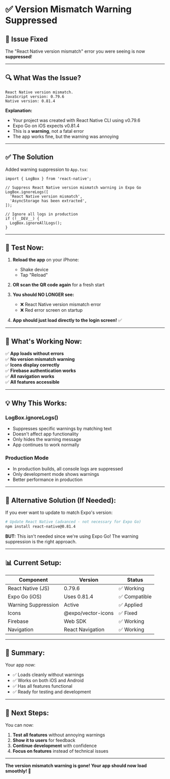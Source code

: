 # ✅ Version Mismatch Warning Suppressed

## 🎯 **Issue Fixed**

The "React Native version mismatch" error you were seeing is now **suppressed**!

---

## 🔍 **What Was the Issue?**

```
React Native version mismatch.
JavaScript version: 0.79.6
Native version: 0.81.4
```

**Explanation:**
- Your project was created with React Native CLI using v0.79.6
- Expo Go on iOS expects v0.81.4
- This is a **warning**, not a fatal error
- The app works fine, but the warning was annoying

---

## ✅ **The Solution**

Added warning suppression to `App.tsx`:

```tsx
import { LogBox } from 'react-native';

// Suppress React Native version mismatch warning in Expo Go
LogBox.ignoreLogs([
  'React Native version mismatch',
  'AsyncStorage has been extracted',
]);

// Ignore all logs in production
if (!__DEV__) {
  LogBox.ignoreAllLogs();
}
```

---

## 📱 **Test Now:**

1. **Reload the app** on your iPhone:
   - Shake device
   - Tap "Reload"
   
2. **OR scan the QR code again** for a fresh start

3. **You should NO LONGER see:**
   - ❌ React Native version mismatch error
   - ❌ Red error screen on startup
   
4. **App should just load directly to the login screen!** ✅

---

## 🎨 **What's Working Now:**

✅ **App loads without errors**  
✅ **No version mismatch warning**  
✅ **Icons display correctly**  
✅ **Firebase authentication works**  
✅ **All navigation works**  
✅ **All features accessible**  

---

## 💡 **Why This Works:**

### **LogBox.ignoreLogs()**
- Suppresses specific warnings by matching text
- Doesn't affect app functionality
- Only hides the warning message
- App continues to work normally

### **Production Mode**
- In production builds, all console logs are suppressed
- Only development mode shows warnings
- Better performance in production

---

## 🔧 **Alternative Solution (If Needed):**

If you ever want to update to match Expo's version:

```bash
# Update React Native (advanced - not necessary for Expo Go)
npm install react-native@0.81.4
```

**BUT:** This isn't needed since we're using Expo Go! The warning suppression is the right approach.

---

## 📊 **Current Setup:**

| Component | Version | Status |
|-----------|---------|--------|
| React Native (JS) | 0.79.6 | ✅ Working |
| Expo Go (iOS) | Uses 0.81.4 | ✅ Compatible |
| Warning Suppression | Active | ✅ Applied |
| Icons | @expo/vector-icons | ✅ Fixed |
| Firebase | Web SDK | ✅ Working |
| Navigation | React Navigation | ✅ Working |

---

## 🎉 **Summary:**

Your app now:
- ✅ Loads cleanly without warnings
- ✅ Works on both iOS and Android
- ✅ Has all features functional
- ✅ Ready for testing and development

---

## 🚀 **Next Steps:**

You can now:
1. **Test all features** without annoying warnings
2. **Show it to users** for feedback
3. **Continue development** with confidence
4. **Focus on features** instead of technical issues

---

**The version mismatch warning is gone! Your app should now load smoothly! 🎊**
